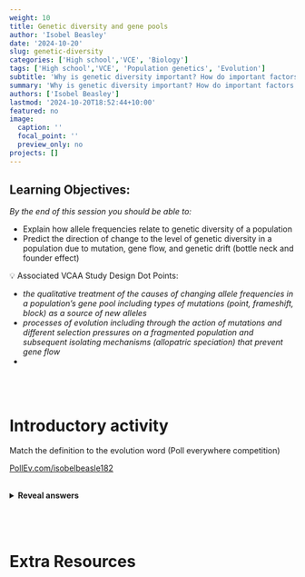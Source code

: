```yaml
---
weight: 10
title: Genetic diversity and gene pools
author: 'Isobel Beasley'
date: '2024-10-20'
slug: genetic-diversity
categories: ['High school','VCE', 'Biology']
tags: ['High school','VCE', 'Population genetics', 'Evolution']
subtitle: 'Why is genetic diversity important? How do important factors in evolution (genetic drift, gene flow, mutation, natural selection) impact genetic diversity?'
summary: 'Why is genetic diversity important? How do important factors in evolution (genetic drift, gene flow, mutation, natural selection) impact genetic diversity?'
authors: ['Isobel Beasley']
lastmod: '2024-10-20T18:52:44+10:00'
featured: no
image:
  caption: ''
  focal_point: ''
  preview_only: no
projects: []
---
```


## Learning Objectives:

*By the end of this session you should be able to:* 

-  Explain how allele frequencies relate to genetic diversity of a population
-  Predict the direction of change to the level of genetic diversity in a population due to mutation, gene flow, and genetic drift (bottle neck and founder effect)


<aside>
💡 Associated VCAA Study Design Dot Points:               <ul> <i> 
<li> the qualitative treatment of the causes of changing allele frequencies in a population’s gene pool including types of mutations (point, frameshift, block) as a source of new alleles 
</li>
<li> 
processes of evolution including through the action of mutations and different selection pressures on a fragmented population and subsequent isolating mechanisms (allopatric speciation) that prevent gene flow 
</li>      
<li> 
</li>
</i> </ul> 

</aside>

<br>
<br>

# Introductory activity

Match the definition to the evolution word (Poll everywhere competition)

[PollEv.com/isobelbeasle182](http://pollev.com/isobelbeasle182)


<br> 

<details>
<summary> <b> Reveal answers </b> </summary>

 **Gene Pool:**

- “the complete set of alleles present in a population”

**Allele Frequency**

- Incidence or proportion of genes which have a particular allele within a population

**Genetic Diversity**

- Amount of variation within a gene pool
    - *How many different alleles?*
    - *What frequency do the alleles occur?*

</details> 
<br>
<br>
<br> 


# Extra Resources
